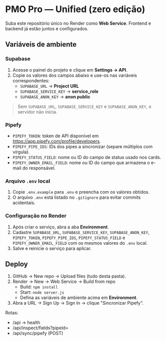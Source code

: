 # PMO Pro — Unified (zero edição)
Suba este repositório único no Render como **Web Service**. Frontend e backend já estão juntos e configurados.

## Variáveis de ambiente

### Supabase

1. Acesse o painel do projeto e clique em **Settings → API**.
2. Copie os valores dos campos abaixo e use-os nas variáveis correspondentes:
   - `SUPABASE_URL` → **Project URL**
   - `SUPABASE_SERVICE_KEY` → **service_role**
   - `SUPABASE_ANON_KEY` → **anon public**

> Sem `SUPABASE_URL`, `SUPABASE_SERVICE_KEY` e `SUPABASE_ANON_KEY`, o servidor não inicia.

### Pipefy

- `PIPEFY_TOKEN`: token de API disponível em <https://app.pipefy.com/profile/developers>.
- `PIPEFY_PIPE_IDS`: IDs dos pipes a sincronizar (separe múltiplos com vírgula).
- `PIPEFY_STATUS_FIELD`: nome ou ID do campo de status usado nos cards.
- `PIPEFY_OWNER_EMAIL_FIELD`: nome ou ID do campo que armazena o e-mail do responsável.

### Arquivo `.env` local

1. Copie `.env.example` para `.env` e preencha com os valores obtidos.
2. O arquivo `.env` está listado no `.gitignore` para evitar commits acidentais.

### Configuração no Render

1. Após criar o serviço, abra a aba **Environment**.
2. Cadastre `SUPABASE_URL`, `SUPABASE_SERVICE_KEY`, `SUPABASE_ANON_KEY`, `PIPEFY_TOKEN`, `PIPEFY_PIPE_IDS`, `PIPEFY_STATUS_FIELD` e `PIPEFY_OWNER_EMAIL_FIELD` com os mesmos valores do `.env` local.
3. Salve e reinicie o serviço para aplicar.

## Deploy
1. GitHub → New repo → Upload files (tudo desta pasta).
2. Render → New → Web Service → Build from repo
   - Build: `npm install`
   - Start: `node server.js`
   - Defina as variáveis de ambiente acima em **Environment**.
3. Abra a URL → Sign Up → Sign In → clique "Sincronizar Pipefy".

Rotas:
- /api → health
- /api/inspect/fields?pipeId=<ID>
- /api/sync/pipefy (POST)
